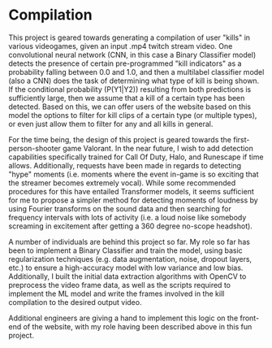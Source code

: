 # Compilation



This project is geared towards generating a compilation of user "kills" in various videogames, given an input .mp4 twitch stream video. One convolutional neural network (CNN, in this case a Binary Classifier model) detects the presence of certain pre-programmed "kill indicators" as a probability falling between 0.0 and 1.0, and then a multilabel classifier model (also a CNN) does the task of determining what type of kill is being shown. If the conditional probability (P(Y1|Y2)) resulting from both predictions is sufficiently large, then we assume that a kill of a certain type has been detected. Based on this, we can offer users of the website based on this model the options to filter for kill clips of a certain type (or multiple types), or even just allow them to filter for any and all kills in general.

For the time being, the design of this project is geared towards the first-person-shooter game Valorant. In the near future, I wish to add detection capabilities specifically trained for Call Of Duty, Halo, and Runescape if time allows. Additionally, requests have been made in regards to detecting "hype" moments (i.e. moments where the event in-game is so exciting that the streamer becomes extremely vocal). While some recommended procedures for this have entailed Transformer models, it seems sufficient for me to propose a simpler method for detecting moments of loudness by using Fourier transforms on the sound data and then searching for frequency intervals with lots of activity (i.e. a loud noise like somebody screaming in excitement after getting a 360 degree no-scope headshot).

A number of individuals are behind this project so far. My role so far has been to implement a Binary Classifier and train the model, using basic regularization techniques (e.g. data augmentation, noise, dropout layers, etc.) to ensure a high-accuracy model with low variance and low bias. Additionally, I built the initial data extraction algorithms with OpenCV to preprocess the video frame data, as well as the scripts required to implement the ML model and write the frames involved in the kill compilation to the desired output video.

Additional engineers are giving a hand to implement this logic on the front-end of the website, with my role having been described above in this fun project.
